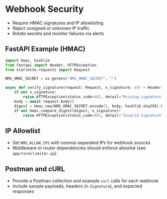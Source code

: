 # Webhook Security

- Require HMAC signatures and IP allowlisting
- Reject unsigned or unknown IP traffic
- Rotate secrets and monitor failures via alerts

## FastAPI Example (HMAC)
```python
import hmac, hashlib
from fastapi import Header, HTTPException
from starlette.requests import Request

NMS_HMAC_SECRET = os.getenv("NMS_HMAC_SECRET", "")

async def verify_signature(request: Request, x_signature: str = Header(None)):
    if not x_signature:
        raise HTTPException(status_code=401, detail="Missing signature")
    body = await request.body()
    digest = hmac.new(NMS_HMAC_SECRET.encode(), body, hashlib.sha256).hexdigest()
    if not hmac.compare_digest(digest, x_signature):
        raise HTTPException(status_code=401, detail="Invalid signature")
```

## IP Allowlist
- Set `NMS_ALLOW_IPS` with comma-separated IPs for webhook sources
- Middleware or router dependencies should enforce allowlist (see `app/core/limiter.py`)

## Postman and cURL
- Provide a Postman collection and example `curl` calls for each webhook
- Include sample payloads, headers (`X-Signature`), and expected responses
